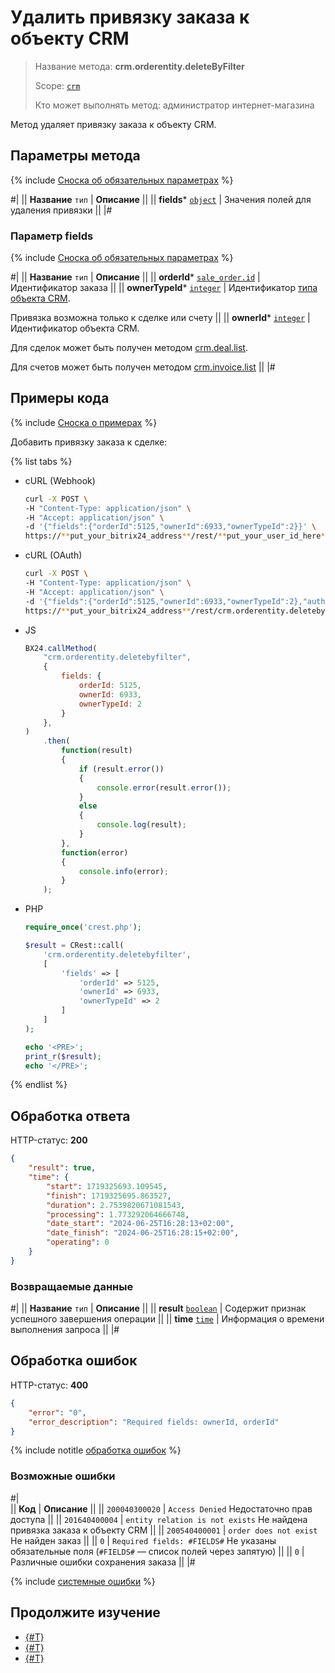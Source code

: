# Удалить привязку заказа к объекту CRM

> Название метода: **crm.orderentity.deleteByFilter**
>
> Scope: [`crm`](../../../scopes/permissions.md)
>
> Кто может выполнять метод: администратор интернет-магазина

Метод удаляет привязку заказа к объекту CRM.

## Параметры метода

{% include [Сноска об обязательных параметрах](../../../../_includes/required.md) %}

#|
|| **Название**
`тип` | **Описание** ||
|| **fields***
[`object`](../../../data-types.md) | Значения полей для удаления привязки ||
|#

### Параметр fields

{% include [Сноска об обязательных параметрах](../../../../_includes/required.md) %}

#|
|| **Название**
`тип` | **Описание** ||
|| **orderId***
[`sale_order.id`](../../../sale/data-types.md#sale_order) | Идентификатор заказа ||
|| **ownerTypeId***
[`integer`](../../../data-types.md) | Идентификатор [типа объекта CRM](../../data-types.md#object_type).

Привязка возможна только к сделке или счету
||
|| **ownerId***
[`integer`](../../../data-types.md) | Идентификатор объекта CRM.

Для сделок может быть получен методом [crm.deal.list](../../deals/crm-deal-list.md).

Для счетов может быть получен методом [crm.invoice.list](../../outdated/invoice/crm-invoice-list.md)
||
|#

## Примеры кода

{% include [Сноска о примерах](../../../../_includes/examples.md) %}

Добавить привязку заказа к сделке:

{% list tabs %}

- cURL (Webhook)

    ```bash
    curl -X POST \
    -H "Content-Type: application/json" \
    -H "Accept: application/json" \
    -d '{"fields":{"orderId":5125,"ownerId":6933,"ownerTypeId":2}}' \
    https://**put_your_bitrix24_address**/rest/**put_your_user_id_here**/**put_your_webhook_here**/crm.orderentity.deletebyfilter
    ```

- cURL (OAuth) 

    ```bash
    curl -X POST \
    -H "Content-Type: application/json" \
    -H "Accept: application/json" \
    -d '{"fields":{"orderId":5125,"ownerId":6933,"ownerTypeId":2},"auth":"**put_access_token_here**"}' \
    https://**put_your_bitrix24_address**/rest/crm.orderentity.deletebyfilter
    ```

- JS

    ```js
    BX24.callMethod(
        "crm.orderentity.deletebyfilter",
        {
            fields: {
                orderId: 5125,
                ownerId: 6933,
                ownerTypeId: 2
            }
        },
    )
        .then(
            function(result)
            {
                if (result.error())
                {
                    console.error(result.error());
                }
                else
                {
                    console.log(result);
                }
            },
            function(error)
            {
                console.info(error);
            }
        );
    ```

- PHP

    ```php
    require_once('crest.php');

    $result = CRest::call(
        'crm.orderentity.deletebyfilter',
        [
            'fields' => [
                'orderId' => 5125,
                'ownerId' => 6933,
                'ownerTypeId' => 2
            ]
        ]
    );

    echo '<PRE>';
    print_r($result);
    echo '</PRE>';
    ```

{% endlist %}

## Обработка ответа

HTTP-статус: **200**

```json
{
    "result": true,
    "time": {
        "start": 1719325693.109545,
        "finish": 1719325695.863527,
        "duration": 2.7539820671081543,
        "processing": 1.773292064666748,
        "date_start": "2024-06-25T16:28:13+02:00",
        "date_finish": "2024-06-25T16:28:15+02:00",
        "operating": 0
    }
}
```

### Возвращаемые данные

#|
|| **Название**
`тип` | **Описание** ||
|| **result**
[`boolean`](../../../data-types.md) | Содержит признак успешного завершения операции ||
|| **time**
[`time`](../../../data-types.md) | Информация о времени выполнения запроса ||
|#

## Обработка ошибок

HTTP-статус: **400**

```json
{
    "error": "0",
    "error_description": "Required fields: ownerId, orderId"
}
```

{% include notitle [обработка ошибок](../../../../_includes/error-info.md) %}

### Возможные ошибки

#|  
|| **Код** | **Описание** ||
|| `200040300020` | `Access Denied` 
Недостаточно прав доступа
||
|| `201640400004` | `entity relation is not exists` 
Не найдена привязка заказа к объекту CRM
||
|| `200540400001` | `order does not exist` 
Не найден заказ
||
|| `0` | `Required fields: #FIELDS#` 
Не указаны обязательные поля (`#FIELDS#` — список полей через запятую)
||
|| `0` | Различные ошибки сохранения заказа
||
|#

{% include [системные ошибки](../../../../_includes/system-errors.md) %}

## Продолжите изучение

- [{#T}](./crm-order-entity-add.md)
- [{#T}](./crm-order-entity-list.md)
- [{#T}](./crm-order-entity-get-fields.md)
